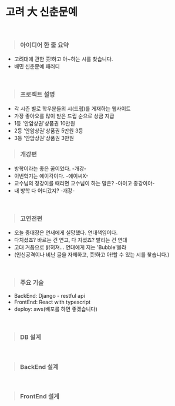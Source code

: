# 고려 大 신춘문예 
<br/>

> ### 아이디어 한 줄 요약
* 고려대에 관한 풋!하고 아~하는 시를 찾습니다. 
* 배민 신춘문예 패러디
<br/>

> ### 프로젝트 설명
* 각 시즌 별로 학우분들의 시(드립)를 게재하는 웹사이트
* 가장 좋아요를 많이 받은 드립 순으로 상금 지급 
* 1등 '안암상권'상품권 10만원  
* 2등 '안암상권'상품권 5만원 3등 
* 3등 '안암상권'상품권 3만원 

> ### 개강편
* 방학이라는 좋은 꿈이었다. -개강-
* 이번학기는 에이각이다.  -에이씨X-
* 교수님의 정강이를 때리면 교수님이 하는 말은? -아이고 종강이야-
* 내 방학 다 어디갔지? -개강-

<br/>


> ### 고연전편
* 오늘 중대장은 연새에게 실망했다. 연대책임이다. 
* 다치셨죠? 바르는 건 연고, 다 지셨죠? 발리는 건 연대 
* 고대 거품으로 밝혀져... 연대에게 지는 'Bubble'몰라
* (인신공격이나 비난 글을 자제하고, 풋!하고 아!할 수 있는 시를 찾습니다.)

<br/>

> ### 주요 기술 
* BackEnd: Django - restful api
* FrontEnd: React with typescript
* deploy: aws(배포를 하면 좋겠습니다)


<br/>


> ### DB 설계 


<br/>

> ### BackEnd 설계 


<br/>


> ### FrontEnd 설계 


<br/>


